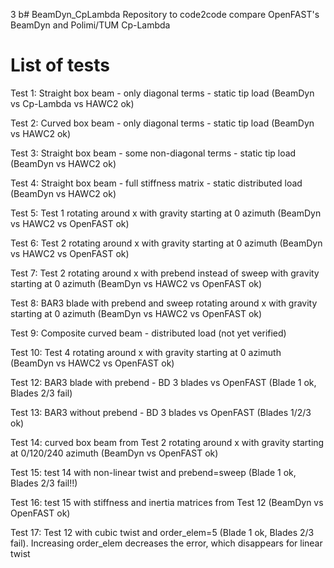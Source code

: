 3 b# BeamDyn_CpLambda
Repository to code2code compare OpenFAST's BeamDyn and Polimi/TUM Cp-Lambda

# List of tests

Test 1: Straight box beam - only diagonal terms - static tip load (BeamDyn vs Cp-Lambda vs HAWC2 ok)

Test 2: Curved box beam - only diagonal terms - static tip load (BeamDyn vs HAWC2 ok)

Test 3: Straight box beam - some non-diagonal terms - static tip load (BeamDyn vs HAWC2 ok)

Test 4: Straight box beam - full stiffness matrix - static distributed load (BeamDyn vs HAWC2 ok)

Test 5: Test 1 rotating around x with gravity starting at 0 azimuth (BeamDyn vs HAWC2 vs OpenFAST ok)

Test 6: Test 2 rotating around x with gravity starting at 0 azimuth (BeamDyn vs HAWC2 vs OpenFAST ok)

Test 7: Test 2 rotating around x with prebend instead of sweep with gravity starting at 0 azimuth (BeamDyn vs HAWC2 vs OpenFAST ok)

Test 8: BAR3 blade with prebend and sweep rotating around x with gravity starting at 0 azimuth (BeamDyn vs HAWC2 vs OpenFAST ok)

Test 9: Composite curved beam - distributed load (not yet verified)

Test 10: Test 4 rotating around x with gravity starting at 0 azimuth (BeamDyn vs HAWC2 vs OpenFAST ok)

Test 12: BAR3 blade with prebend - BD 3 blades vs OpenFAST (Blade 1 ok, Blades 2/3 fail)

Test 13: BAR3 without prebend - BD 3 blades vs OpenFAST (Blades 1/2/3 ok)

Test 14: curved box beam from Test 2 rotating around x with gravity starting at 0/120/240 azimuth (BeamDyn vs OpenFAST ok)

Test 15: test 14 with non-linear twist and prebend=sweep (Blade 1 ok, Blades 2/3 fail!!)

Test 16: test 15 with stiffness and inertia matrices from Test 12 (BeamDyn vs OpenFAST ok)

Test 17: Test 12 with cubic twist and order_elem=5 (Blade 1 ok, Blades 2/3 fail). Increasing order_elem decreases the error, which disappears for linear twist